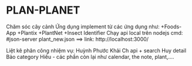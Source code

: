 # PLAN-PLANET
Chăm sóc cây cảnh
Ứng dụng implement từ các ứng dụng như: 
    +Foods-App
		+Plantix
		+PlantNet
		+Insect Identifier
Chạy api local trên nodejs cmd:
     #json-server plant_new.json
		 ==> link: http://localhost:3000/

Liệt kê phân công nhiệm vụ:
 Huỳnh Phước Khải Ch api + search
 Huy detail
 Bảo category
 Hiếu - các phần còn lại như calendar, the note, plant,....

